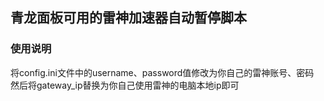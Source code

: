 ## 青龙面板可用的雷神加速器自动暂停脚本
### 使用说明
将config.ini文件中的username、password值修改为你自己的雷神账号、密码  
然后将gateway_ip替换为你自己使用雷神的电脑本地ip即可  
